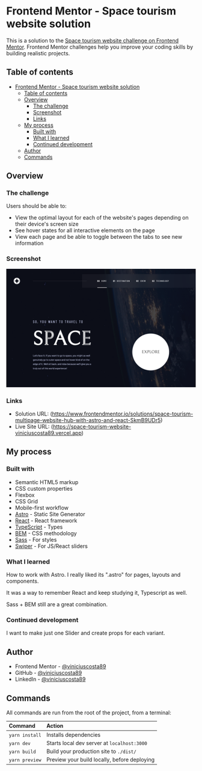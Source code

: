 # Frontend Mentor - Space tourism website solution

This is a solution to the [Space tourism website challenge on Frontend Mentor](https://www.frontendmentor.io/challenges/space-tourism-multipage-website-gRWj1URZ3). Frontend Mentor challenges help you improve your coding skills by building realistic projects.

## Table of contents

- [Frontend Mentor - Space tourism website solution](#frontend-mentor---space-tourism-website-solution)
	- [Table of contents](#table-of-contents)
	- [Overview](#overview)
		- [The challenge](#the-challenge)
		- [Screenshot](#screenshot)
		- [Links](#links)
	- [My process](#my-process)
		- [Built with](#built-with)
		- [What I learned](#what-i-learned)
		- [Continued development](#continued-development)
	- [Author](#author)
	- [Commands](#commands)

## Overview

### The challenge

Users should be able to:

- View the optimal layout for each of the website's pages depending on their device's screen size
- See hover states for all interactive elements on the page
- View each page and be able to toggle between the tabs to see new information

### Screenshot

![Homepage](./screenshot.png)

### Links

- Solution URL: (<https://www.frontendmentor.io/solutions/space-tourism-multipage-website-hub-with-astro-and-react-SkmB9UDr5>)
- Live Site URL: (<https://space-tourism-website-viniciuscosta89.vercel.app>)

## My process

### Built with

- Semantic HTML5 markup
- CSS custom properties
- Flexbox
- CSS Grid
- Mobile-first workflow
- [Astro](https://astro.build) - Static Site Generator
- [React](https://reactjs.org) - React framework
- [TypeScript](https://www.typescriptlang.org) - Types
- [BEM](http://getbem.com/introduction/) - CSS methodology
- [Sass](https://sass-lang.com) - For styles
- [Swiper](https://swiperjs.com) - For JS/React sliders

### What I learned

How to work with Astro. I really liked its ".astro" for pages, layouts and components.

It was a way to remember React and keep studying it, Typescript as well.

Sass + BEM still are a great combination.

### Continued development

I want to make just one Slider and create props for each variant.

## Author

- Frontend Mentor - [@viniciuscosta89](https://www.frontendmentor.io/profile/viniciuscosta89)
- GitHub - [@viniciuscosta89](https://github.com/viniciuscosta89)
- LinkedIn - [@viniciuscosta89](https://www.linkedin.com/in/viniciuscosta89)

## Commands

All commands are run from the root of the project, from a terminal:

| Command           | Action                                       |
| :---------------- | :------------------------------------------- |
| `yarn install`     | Installs dependencies                        |
| `yarn dev`     | Starts local dev server at `localhost:3000`  |
| `yarn build`   | Build your production site to `./dist/`      |
| `yarn preview` | Preview your build locally, before deploying |
